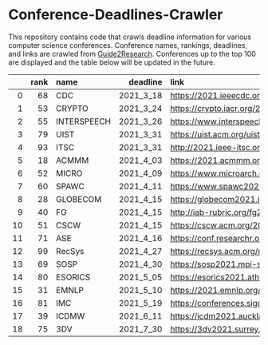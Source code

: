 # Conference-Deadlines-Crawler

This repository contains code that crawls deadline information for various computer science conferences. 
Conference names, rankings, deadlines, and links are crawled from [Guide2Research](https://www.guide2research.com/topconf/).
Conferences up to the top 100 are displayed and the table below will be updated in the future.

|    |   rank | name        |   deadline | link                                      |
|---:|-------:|:------------|-----------:|:------------------------------------------|
|  0 |     68 | CDC         |  2021_3_18 | https://2021.ieeecdc.org/                 |
|  1 |     53 | CRYPTO      |  2021_3_24 | https://crypto.iacr.org/2021/             |
|  2 |     55 | INTERSPEECH |  2021_3_26 | https://www.interspeech2021.org/          |
|  3 |     79 | UIST        |  2021_3_31 | https://uist.acm.org/uist2021/            |
|  4 |     93 | ITSC        |  2021_3_31 | http://2021.ieee-itsc.org/                |
|  5 |     18 | ACMMM       |  2021_4_03 | https://2021.acmmm.org/                   |
|  6 |     52 | MICRO       |  2021_4_09 | https://www.microarch.org/micro54/        |
|  7 |     60 | SPAWC       |  2021_4_11 | https://www.spawc2021.com/                |
|  8 |     28 | GLOBECOM    |  2021_4_15 | https://globecom2021.ieee-globecom.org/   |
|  9 |     40 | FG          |  2021_4_15 | http://iab-rubric.org/fg2021/             |
| 10 |     51 | CSCW        |  2021_4_15 | https://cscw.acm.org/2021/                |
| 11 |     71 | ASE         |  2021_4_16 | https://conf.researchr.org/home/ase-2021  |
| 12 |     99 | RecSys      |  2021_4_27 | https://recsys.acm.org/recsys21/          |
| 13 |     69 | SOSP        |  2021_4_30 | https://sosp2021.mpi-sws.org/             |
| 14 |     80 | ESORICS     |  2021_5_05 | https://esorics2021.athene-center.de/     |
| 15 |     31 | EMNLP       |  2021_5_10 | https://2021.emnlp.org/                   |
| 16 |     81 | IMC         |  2021_5_19 | https://conferences.sigcomm.org/imc/2021/ |
| 17 |     39 | ICDMW       |  2021_6_11 | https://icdm2021.auckland.ac.nz/          |
| 18 |     75 | 3DV         |  2021_7_30 | https://3dv2021.surrey.ac.uk/             |
